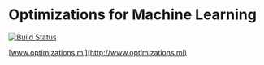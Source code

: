 # Optimizations for Machine Learning

[![Build Status](https://travis-ci.org/quxiaofeng/optimizations.ml.svg)](https://travis-ci.org/quxiaofeng/optimizations.ml)

[www.optimizations.ml](http://www.optimizations.ml)